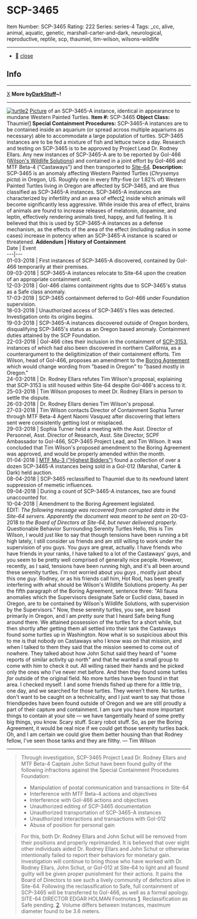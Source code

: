 # SCP-3465
Item Number: SCP-3465
Rating: 222
Series: series-4
Tags: _cc, alive, animal, aquatic, genetic, marshall-carter-and-dark, neurological, reproductive, reptile, scp, thaumiel, tim-wilson, wilsons-wildlife

---

  * [](javascript:;)
[close](javascript:;)
## Info
* * *
[X](javascript:;)
**More by[DarkStuff](/dr-k-stuff-s-personnel-file)~!**
* * *

[![turtle2](https://scp-wiki.wdfiles.com/local--resized-images/scp-3465/turtle2/medium.jpg)](https://scp-wiki.wdfiles.com/local--files/scp-3465/turtle2)
[Picture](https://www.flickr.com/photos/22097766@N08/20829373991/) of an SCP-3465-A instance, identical in appearance to mundane Western Painted Turtles.
**Item #:** SCP-3465
**Object Class:** Thaumiel[1](javascript:;)
**Special Containment Procedures:** SCP-3465-A instances are to be contained inside an aquarium (or spread across multiple aquariums as necessary) able to accommodate a large population of turtles. SCP-3465 instances are to be fed a mixture of fish and lettuce twice a day. Research and testing on SCP-3465 is to be approved by Project Lead Dr. Rodney Ellars. Any new instances of SCP-3465-A are to be reported by GoI-466 ([Wilson's Wildlife Solutions](/wilson-s-wildlife-solutions-hub)) and contained in a joint effort by GoI-466 and MTF Beta-4 ("Castaways") and then transported to [Site-64](http://www.scp-wiki.net/secure-facility-dossier-site-64).
**Description:** SCP-3465 is an anomaly affecting Western Painted Turtles (_Chrysemys picta_) in Oregon, US. Roughly one in every fifty-five (or 1.82% of) Western Painted Turtles living in Oregon are affected by SCP-3465, and are thus classified as SCP-3465-A instances. SCP-3465-A instances are characterized by infertility and an area of effect[2](javascript:;) inside which animals will become significantly less aggressive. While inside this area of effect, brains of animals are found to increase releases of melatonin, dopamine, and leptin, effectively rendering animals tired, happy, and full feeling. It is believed that this is used by SCP-3465-A instances as a defense mechanism, as the effects of the area of the effect (including radius in some cases) increase in potency when an SCP-3465-A instance is scared or threatened.
**Addendum | History of Containment**  
Date | Event  
---|---  
01-03-2018 | First instances of SCP-3465-A discovered, contained by GoI-466 temporarily at their premises.  
09-03-2018 | SCP-3465-A instances relocate to Site-64 upon the creation of an appropriate containment unit.  
12-03-2018 | GoI-466 claims containment rights due to SCP-3465's status as a Safe class anomaly.  
17-03-2018 | SCP-3465 containment deferred to GoI-466 under Foundation supervision.  
18-03-2018 | Unauthorized access of SCP-3465's files was detected. Investigation onto its origins begins.  
19-03-2018 | SCP-3465-A instances discovered outside of Oregon borders, disqualifying SCP-3465's status as an Oregon based anomaly. Containment duties attained by the SCP Foundation.  
22-03-2018 | GoI-466 cites their inclusion in the containment of [SCP-3153](/scp-3153), instances of which had also been discovered in northern California, as a counterargument to the deligitimization of their containment efforts. Tim Wilson, head of GoI-466, proposes an amendment to the [Boring Agreement](/on-the-radar) which would change wording from "based in Oregon" to "based mostly in Oregon."  
24-03-2018 | Dr. Rodney Ellars refutes Tim Wilson's proposal, explaining that SCP-3153 is still housed within Site-64 despite GoI-466's access to it.  
25-03-2018 | Tim Wilson proposes to meet Dr. Rodney Ellars in person to settle the dispute.  
26-03-2018 | Dr. Rodney Ellars denies Tim Wilson's proposal.  
27-03-2018 | Tim Wilson contacts Director of Containment Sophia Turner through MTF Beta-4 Agent Naomi Vasquez after discovering that letters sent were consistently getting lost or misplaced.  
29-03-2018 | Sophia Turner held a meeting with the Asst. Director of Personnel, Asst. Director of Research, Asst. Site Director, SCPF Ambassador to GoI-466, SCP-3465 Project Lead, and Tim Wilson. It was concluded that Tim Wilson's proposed amendment to the Boring Agreement was approved, and would be properly amended within the month.  
01-04-2018 | [MTF Mu-3 ("Highest Bidders")](http://www.scp-wiki.net/task-forces#mu-3) found a collection of over a dozen SCP-3465-A instances being sold in a GoI-012 (Marshal, Carter & Dark) held auction.  
08-04-2018 | SCP-3465 reclassified to Thaumiel due to its newfound latent suppression of memetic influences.  
09-04-2018 | During a count of SCP-3465-A instances, two are found unaccounted for.  
10-04-2018 | Amendment to the Boring Agreement legislated.  
EDIT: _The following message was recovered from corrupted data in the Site-64 servers. Apparently the document was meant to be sent on_ 20-03-2018 _to the Board of Directors at Site-64, but never delivered properly._
Questionable Behavior Surrounding Serenity Turtles
Hello, this is Tim Wilson, I would just like to say that though tensions have been running a bit high lately, I still consider us friends and am still willing to work under the supervision of you guys. You _guys_ are great, actually. I have friends who have friends in your ranks, I have talked to a lot of the Castaways' guys, and you seem to be pretty well comprised of generally nice people. However, recently, as I said, tensions have been running high, and it's all been around these serenity turtles. I'm not worried about you _guys_ , mostly just about this one _guy_.
Rodney, or as his friends call him, Hot Rod, has been greatly interfering with what should be Wilson's Wildlife Solutions property. As per the fifth paragraph of the Boring Agreement, sentence three:
"All fauna anomalies which the Supervisors designate Safe or Euclid class, based in Oregon, are to be contained by Wilson's Wildlife Solutions, with supervision by the Supervisors."
Now, these serenity turtles, you see, are based primarily in Oregon, and I am _pretty sure_ that I heard Safe being flung around there. We attained possession of the turtles for a short while, but then shortly after getting them all settled into their tank the Castaways found some turtles up in Washington. Now what is so suspicious about this to me is that nobody on Castaways who I know was on that mission, and when I talked to them they said that the mission seemed to come out of nowhere. They talked about how John Schut said they heard of "some reports of similar activity up north" and that he wanted a small group to come with him to check it out. All willing raised their hands and he picked only the ones who I've never met before. And then they found some turtles _far_ outside of the original field.
No more turtles have been found in that area. I checked myself. I and some friends fished up there for a little trip, one day, and we searched for those turtles. They weren't there. No turtles. I don't want to be caught on a technicality, and I just want to say that those friendipedes have been found outside of Oregon and we are still proudly a part of their capture and containment. I am sure you have more important things to contain at your site — we have tangentially heard of some pretty big things, you know. Scary stuff. Scary robot stuff.
So, as per the Boring Agreement, it would be real nice if we could get those serenity turtles back. Oh, and I am certain we could give them better housing than that Rodney fellow, I've seen those tanks and they are filthy.
— Tim Wilson
* * *
> Through investigation, SCP-3465 Project Lead Dr. Rodney Ellars and MTF Beta-4 Captain John Schut have been found guilty of the following infractions against the Special Containment Procedures Foundation:
>   * Manipulation of postal communication and transactions in Site-64
>   * Interference with MTF Beta-4 actions and objectives
>   * Interference with GoI-466 actions and objectives
>   * Unauthorized editing of SCP-3465 documentation
>   * Unauthorized transportation of SCP-3465-A instances
>   * Unauthorized interactions and transactions with GoI-012
>   * Abuse of position for personal gain
> 

> For this, both Dr. Rodney Ellars and John Schut will be removed from their positions and properly reprimanded. It is believed that over eight other individuals aided Dr. Rodney Ellars and John Schut or otherwise intentionally failed to report their behaviors for monetary gain. Investigation will continue to bring those who have worked with Dr. Rodney Ellars, John Schut, or GoI-012 at Site-64 to light and all found guilty will be given proper punishment for their actions.
> It pains the Board of Directors to see such a lively community of defectors alive in Site-64. Following the reclassification to Safe, full containment of SCP-3465 will be transferred to GoI-466, as well as a formal apology.
> SITE-64 DIRECTOR EDGAR HOLMAN
Footnotes
[1](javascript:;). Reclassification as Safe pending.
[2](javascript:;). Volume differs between instances, maximum diameter found to be 3.6 meters.